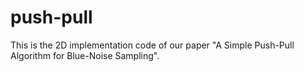 # push-pull
This is the 2D implementation code of our paper "A Simple Push-Pull Algorithm for Blue-Noise Sampling".
